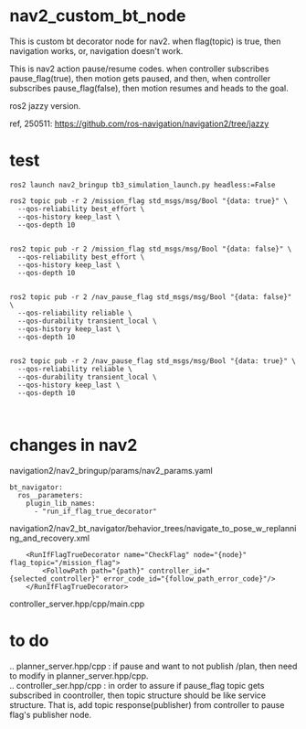 # nav2_custom_bt_node
This is custom bt decorator node for nav2.
when flag(topic) is true, then navigation works, or, navigation doesn't work.

This is nav2 action pause/resume codes. when controller subscribes pause_flag(true), then motion gets paused, and then, when controller subscribes pause_flag(false), then motion resumes and heads to the goal. 


ros2 jazzy version.

ref, 250511: https://github.com/ros-navigation/navigation2/tree/jazzy


# test
```
ros2 launch nav2_bringup tb3_simulation_launch.py headless:=False
```

```
ros2 topic pub -r 2 /mission_flag std_msgs/msg/Bool "{data: true}" \
  --qos-reliability best_effort \
  --qos-history keep_last \
  --qos-depth 10


ros2 topic pub -r 2 /mission_flag std_msgs/msg/Bool "{data: false}" \
  --qos-reliability best_effort \
  --qos-history keep_last \
  --qos-depth 10  


ros2 topic pub -r 2 /nav_pause_flag std_msgs/msg/Bool "{data: false}" \
  --qos-reliability reliable \
  --qos-durability transient_local \
  --qos-history keep_last \
  --qos-depth 10


ros2 topic pub -r 2 /nav_pause_flag std_msgs/msg/Bool "{data: true}" \
  --qos-reliability reliable \
  --qos-durability transient_local \
  --qos-history keep_last \
  --qos-depth 10



```


# changes in nav2
navigation2/nav2_bringup/params/nav2_params.yaml
```
bt_navigator:
  ros__parameters:
    plugin_lib_names:
      - "run_if_flag_true_decorator"
```


navigation2/nav2_bt_navigator/behavior_trees/navigate_to_pose_w_replanning_and_recovery.xml
```
    <RunIfFlagTrueDecorator name="CheckFlag" node="{node}" flag_topic="/mission_flag">
        <FollowPath path="{path}" controller_id="{selected_controller}" error_code_id="{follow_path_error_code}"/>
    </RunIfFlagTrueDecorator>
```

controller_server.hpp/cpp/main.cpp



# to do
.. planner_server.hpp/cpp : if pause and want to not publish /plan, then need to modify in planner_server.hpp/cpp.  
.. controller_ser.hpp/cpp : in order to assure if pause_flag topic gets subscribed in coontroller, then topic structure should be like service structure. That is, add topic response(publisher) from controller to pause flag's publisher node.  